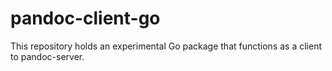# pandoc-client-go
This repository holds an experimental Go package that functions as a client to pandoc-server.
